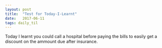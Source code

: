 ```yaml
---
layout: post
title:  "Test for Today-I-Learnt"
date:   2017-06-11
tags: daily_til
---
```

Today I learnt you could call a hospital before paying the bills to easily get a discount on the ammount due after insurance. 
